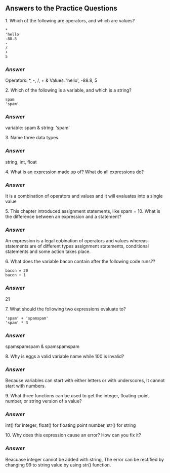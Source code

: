 <h2>Answers to the Practice Questions</h2>

<p>1. Which of the following are operators, and which are values?</p>

```
*
'hello'
-88.8
-
/
+
5
```

<h3><i>Answer</i></h3>
<p>Operators: *, -, /, + & Values: 'hello', -88.8, 5</p>

<p>2. Which of the following is a variable, and which is a string?</p>

```
spam
'spam'
```

<h3><i>Answer</i></h3>
<p>variable: spam & string: 'spam'</p>

<p>3. Name three data types.</p>
<h3><i>Answer</i></h3>
<p>string, int, float</p>

<p>4. What is an expression made up of? What do all expressions do?</p>
<h3><i>Answer</i></h3>
<p>It is a combination of operators and values and it will evaluates into a single value</p>

<p>5. This chapter introduced assignment statements, like spam = 10. What is the difference between an expression and a statement?</p>
<h3><i>Answer</i></h3>
<p>An expression is a legal cobination of operators and values whereas statements are of different types assignment statements, conditional statements and some action takes place.</p>

<p>6. What does the variable bacon contain after the following code runs??</p>

```
bacon = 20
bacon + 1
```

<h3><i>Answer</i></h3>
<p>21</p>

<p>7. What should the following two expressions evaluate to?</p>

```
'spam' + 'spamspam'
'spam' * 3
```

<h3><i>Answer</i></h3>
<p>spamspamspam & spamspamspam</p>

<p>8. Why is eggs a valid variable name while 100 is invalid?</p>
<h3><i>Answer</i></h3>
<p>Because variables can start with either letters or with underscores, It cannot start with numbers.</p>

<p>9. What three functions can be used to get the integer, floating-point number, or string version of a value?</p>
<h3><i>Answer</i></h3>
<p>int() for integer, float() for floating point number, str() for string</p>

<p>10. Why does this expression cause an error? How can you fix it?</p>
<h3><i>Answer</i></h3>
<p>Beacuase integer cannot be added with string, The error can be rectified by changing 99 to string value by using str() function.</p>
